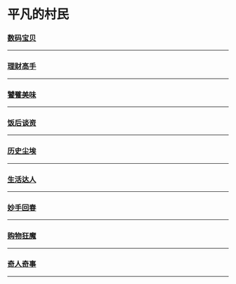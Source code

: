 平凡的村民
==========

### [数码宝贝](digimon/index)

---

### [理财高手](economy/index)

---

### [饕餮美味](food/index)

---

### [饭后谈资](gossip/index)

---

### [历史尘埃](history/index)

---

### [生活达人](lifehacker/index)

---

### [妙手回春](medicine/index)

---

### [购物狂魔](shopping/index)

---

### [奇人奇事](wonders/index)

---
